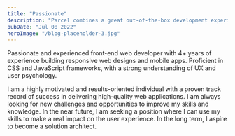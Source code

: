 ```yaml
---
title: "Passionate"
description: "Parcel combines a great out-of-the-box development experience"
pubDate: "Jul 08 2022"
heroImage: "/blog-placeholder-3.jpg"
---
```


Passionate and experienced front-end web developer with 4+ years of experience building responsive web designs and mobile apps. Proficient in CSS and JavaScript frameworks, with a strong understanding of UX and user psychology.

I am a highly motivated and results-oriented individual with a proven track record of success in delivering high-quality web applications. I am always looking for new challenges and opportunities to improve my skills and knowledge. In the near future, I am seeking a position where I can use my skills to make a real impact on the user experience. In the long term, I aspire to become a solution architect.
